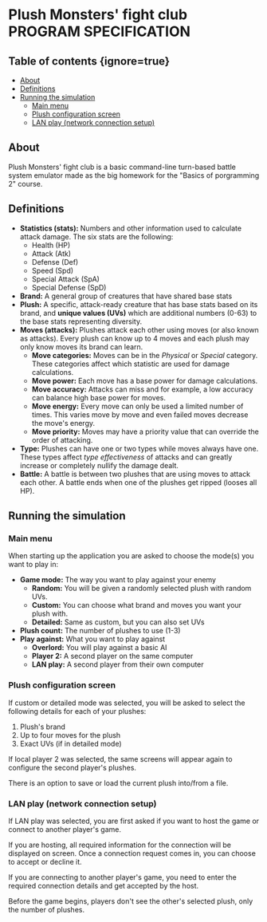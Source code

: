 # Plush Monsters' fight club <br /> PROGRAM SPECIFICATION

## Table of contents {ignore=true}
<!-- @import "[TOC]" {cmd="toc" depthFrom=2 depthTo=3 orderedList=false} -->

<!-- code_chunk_output -->

- [About](#about)
- [Definitions](#definitions)
- [Running the simulation](#running-the-simulation)
  - [Main menu](#main-menu)
  - [Plush configuration screen](#plush-configuration-screen)
  - [LAN play (network connection setup)](#lan-play-network-connection-setup)

<!-- /code_chunk_output -->


## About
Plush Monsters' fight club is a basic command-line turn-based battle system
emulator made as the big homework for the "Basics of porgramming 2" course.

## Definitions
- **Statistics (stats):** Numbers and other information used to calculate
attack damage. The six stats are the following:
  - Health (HP)
  - Attack (Atk)
  - Defense (Def)
  - Speed (Spd)
  - Special Attack (SpA)
  - Special Defense (SpD)
- **Brand:** A general group of creatures that have shared base stats
- **Plush:** A specific, attack-ready creature that has base stats based on
its brand, and **unique values (UVs)** which are additional numbers (0-63) 
to the base stats representing diversity.
- **Moves (attacks):** Plushes attack each other using moves (or also known as
attacks). Every plush can know up to 4 moves and each plush may only know moves
its brand can learn.
  - **Move categories:** Moves can be in the *Physical* or *Special* category.
  These categories affect which statistic are used for damage calculations.
  - **Move power:** Each move has a base power for damage calculations.
  - **Move accuracy:** Attacks can miss and for example, a low accuracy can 
  balance high base power for moves.
  - **Move energy:** Every move can only be used a limited number of times. 
  This varies move by move and even failed moves decrease the move's energy.
  - **Move priority:** Moves may have a priority value that can override the
  order of attacking. 
- **Type:** Plushes can have one or two types while moves always have one.
These types affect *type effectiveness* of attacks and can greatly increase or
completely nullify the damage dealt. 
- **Battle:** A battle is between two plushes that are using moves to attack
each other. A battle ends when one of the plushes get ripped (looses all HP).

## Running the simulation

### Main menu
When starting up the application you are asked to choose the mode(s) you want
to play in:
- **Game mode:** The way you want to play against your enemy
  - **Random:** You will be given a randomly selected plush with random UVs.
  - **Custom:** You can choose what brand and moves you want your plush with.
  - **Detailed:** Same as custom, but you can also set UVs
- **Plush count:** The number of plushes to use (1-3)
- **Play against:** What you want to play against
  - **Overlord:** You will play against a basic AI
  - **Player 2:** A second player on the same computer
  - **LAN play:** A second player from their own computer

### Plush configuration screen
If custom or detailed mode was selected, you will be asked to select the 
following details for each of your plushes:
1. Plush's brand
1. Up to four moves for the plush
1. Exact UVs (if in detailed mode)

If local player 2 was selected, the same screens will appear again to configure
the second player's plushes.

There is an option to save or load the current plush into/from a file.

### LAN play (network connection setup)
If LAN play was selected, you are first asked if you want to host the game or
connect to another player's game.

If you are hosting, all required information for the connection will be
displayed on screen. Once a connection request comes in, you can choose to 
accept or decline it.

If you are connecting to another player's game, you need to enter the required
connection details and get accepted by the host.

Before the game begins, players don't see the other's selected plush, only the
number of plushes.